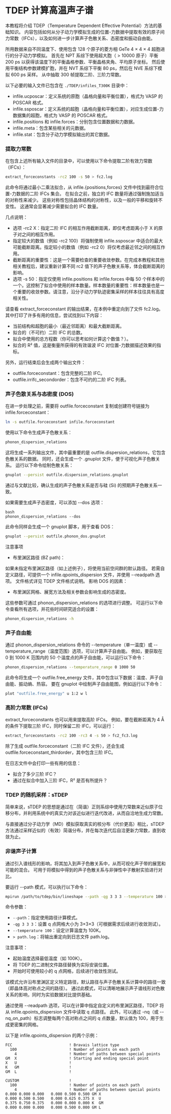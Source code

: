 
# TDEP 计算高温声子谱

本教程将介绍 TDEP（Temperature Dependent Effective Potential）方法的基础知识。
内容包括如何从分子动力学模拟生成的位置-力数据中提取有效的原子间力常数（IFCs），以及如何进一步计算声子色散关系、态密度和振动自由能。

所用数据来自不同温度下、使用包含 128 个原子的菱方相 GeTe 4 × 4 × 4 超胞进行的分子动力学模拟。
首先在 NPT 系综下使用超大胞（ > 10000 原子）平衡 200 ps 以获得该温度下的平衡晶格参数、平衡晶格夹角、平均原子坐标。
然后使用平衡结构参数建模扩胞，并在 NVT 系综下平衡 80 ps，然后在 NVE 系综下模拟 600 ps 采样。
从中抽取 300 帧提取二阶、三阶力常数。

以下必要的输入文件已包含在 `./TDEP/infiles_T300K` 目录中：

- infile.ucposcar：定义系统的原胞（晶格向量和平衡位置），格式为 VASP 的 POSCAR 格式。
- infile.ssposcar：定义系统的超胞（晶格向量和平衡位置），对应生成位置-力数据集的超胞，格式为 VASP 的 POSCAR 格式。
- infile.positions 和 infile.forces：分别包含位置数据和力数据。
- infile.meta：包含某些相关的元数据。
- infile.stat：包含分子动力学模拟输出的其它数据。

### 提取力常数

在包含上述所有输入文件的目录中，可以使用以下命令提取二阶有效力常数（IFCs）：

```bash
extract_forceconstants -rc2 100 -s 50 > fc2.log
```

此命令将通过最小二乘法拟合，从 infile.{positions,forces} 文件中找到最符合位置-力数据的二阶 IFCs 集合。
在拟合之前，独立的 IFC 数量将通过强制施加适当的对称性来减少。
这些对称性包括晶体结构的对称性，以及一般的平移和旋转不变性。
这通常会显著减少需要拟合的 IFC 数量。

几点说明：

- 选项 -rc2 X：指定二阶 IFC 的相互作用截断距离，即仅考虑距离小于 X 的原子对之间的相互作用。
- 指定较大的数值（例如 -rc2 100）将强制使用 infile.ssposcar 中适合的最大可能截断距离。指定较小的数值（例如 -rc2 0）将仅考虑最近邻之间的相互作用。
- 截断距离的重要性：这是一个需要检查的重要收敛参数。在完成本教程和其他相关教程后，建议重新计算不同 rc2 值下的声子色散关系等，体会截断距离的影响。
- 选项 -s 50：指定仅使用 infile.positions 和 infile.forces 中每 50 个样本中的一个。这控制了拟合中使用的样本数量。样本数量的重要性：样本数量也是一个重要的收敛参数。请注意，沿分子动力学轨迹密集采样的样本往往具有高度相关性。

请查看 extract_forceconstant 的输出结果，在本例中重定向到了文件 fc2.log。其中打印了许多有用的信息，尝试找到以下内容：

- 当前结构和超胞的最小（最近邻距离）和最大截断距离。
- 拟合的（不可约）二阶 IFC 的总数。
- 拟合中使用的总方程数（你可以思考如何计算这个数值？）。
- 拟合的 R² 值，这是衡量所获得的有效谐波 IFC 对位置-力数据描述效果的指标。

另外，运行结束后会生成两个输出文件：

- outfile.forceconstant：包含完整的二阶 IFC。
- outfile.irrifc_secondorder：包含不可约的二阶 IFC 列表。

### 声子色散关系与态密度 (DOS)

在进一步处理之前，需要将 outfile.forceconstant 复制或创建符号链接为 infile.forceconstant：

```bash
ln -s outfile.forceconstant infile.forceconstant
```

使用以下命令生成声子色散关系：

```bash
phonon_dispersion_relations
```

这将生成一系列输出文件，其中最重要的是 outfile.dispersion_relations，它包含色散关系的数据。
同时，还会生成一个 .gnuplot 文件，便于可视化声子色散关系。
运行以下命令绘制色散关系：

```bash
gnuplot --persist outfile.dispersion_relations.gnuplot
```

通过与文献比较，确认生成的声子色散关系是否与硅 (Si) 的预期声子色散关系一致。

如果需要生成声子态密度，可以添加 --dos 选项：

```
bash
phonon_dispersion_relations --dos
```

此命令同样会生成一个 gnuplot 脚本，用于查看 DOS：

```bash
gnuplot --persist outfile.phonon_dos.gnuplot
```

注意事项

- 布里渊区路径 (BZ path)：

如果未指定布里渊区路径（如上述例子），将使用当前空间群的默认路径。
若需自定义路径，可提供一个 infile.qpoints_dispersion 文件，并使用 --readpath 选项。
文件格式详见 TDEP 文件格式说明。
影响 DOS 的因素：

- 布里渊区网格、展宽方法及相关参数会影响生成的态密度。

这些参数可通过 phonon_dispersion_relations 的选项进行调整。
可运行以下命令查看所有选项，并花些时间研究适合的设置：

```bash
phonon_dispersion_relations -h
```

### 声子自由能

通过 phonon_dispersion_relations 命令的 --temperature（单一温度）或 --temperature_range（温度范围）选项，可以计算声子自由能。
例如，要获取在 0 到 1000 K 范围内的 50 个温度点的声子自由能，可以运行以下命令：

```bash
phonon_dispersion_relations --temperature_range 0 1000 50
```

此命令将生成一个 outfile.free_energy 文件，其中包含以下数据：温度、声子自由能、振动熵、热容。
要在 gnuplot 中绘制声子自由能图，例如运行以下命令：

```bash
plot "outfile.free_energy" u 1:2 w l
```

### 高阶力常数 (IFCs)

extract_forceconstants 也可以用来提取高阶 IFCs。
例如，要在截断距离为 4 Å 的条件下提取三阶 IFC，同时保留二阶 IFC，可以运行：

```bash
extract_forceconstants -rc2 100 -rc3 4 -s 50 > fc2_fc3.log
```

除了生成 outfile.forceconstant（二阶 IFC 文件），还会生成 outfile.forceconstant_thirdorder，其中包含三阶 IFC。

在日志文件中会打印一些有用的信息：
- 拟合了多少三阶 IFC？
- 通过在拟合中加入三阶 IFC，R² 是否有所提升？

### TDEP 的随机采样：sTDEP
简单来说，sTDEP 的思想是通过在（简谐）正则系综中使用力常数来近似原子位移分布，并利用系统中的真实力对该近似进行迭代改进，从而自洽地生成力常数。

与直接通过分子动力学（MD）模拟获取真实的核分布（代价更高）相比，sTDEP 方法通过采样近似的（有效）简谐分布，并在每次迭代后自洽更新力常数，直到收敛为止。

### 非谐声子计算

通过引入谱线形的影响，将其加入到声子色散关系中，从而可视化声子带的展宽和可能的混合。
可用于将模拟中得到的声子色散关系与非弹性中子散射实验进行对比。

要运行 --path 模式，可以执行以下命令：

```bash
mpirun /path/to/tdep/bin/lineshape --path -qg 3 3 3 --temperature 100 > path.log
```

命令参数：
- `--path`：指定使用路径计算模式。
- `-qg 3 3 3`：设置 q 点网格大小为 3×3×3（可根据需求后续进行收敛测试）。
- `--temperature 100`：设定计算温度为 100K。
- `> path.log`：将输出重定向到日志文件 path.log。

注意事项：
- 起始温度选择最低温度（如 100K）。
- 将 TDEP 的二进制文件路径替换为实际安装位置。
- 开始时可使用较小的 q 点网格，后续进行收敛性测试。

该模式允许沿布里渊区定义特定路径，默认路径与声子色散关系计算中的路径一致（即晶体高对称点之间的路径）。
通过此模式，可以清晰地展示声子谱线形对色散关系的影响，同时为实验数据对比提供基础。

通过使用 --readpath 选项，可以在计算中指定自定义的布里渊区路径，TDEP 将从 infile.qpoints_dispersion 文件中读取 q 点路径。
此外，可以通过 -nq（或 --nq_on_path）标志调整每两个高对称点之间的 q 点数量，默认值为 100，用于生成更密集的网格。

以下是 infile.qpoints_dispersion 的两个示例：

```
FCC                         ! Bravais lattice type
  100                       ! Number of points on each path
    4                       ! Number of paths between special points
GM  X                       ! Starting and ending special point
X   U                       !
K   GM                      !
GM  L                       !
```

```
CUSTOM                      !
  100                       ! Number of points on each path
    4                       ! Number of paths between special points
0.000 0.000 0.000   0.000 0.500 0.500 GM X
0.000 0.500 0.500   0.000 0.625 0.375 X  U
0.375 0.750 0.375   0.000 0.000 0.000 K  GM
0.000 0.000 0.000   0.000 0.500 0.000 GM L
```
